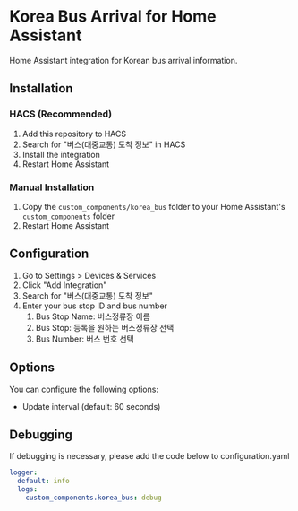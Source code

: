 # Korea Bus Arrival for Home Assistant

Home Assistant integration for Korean bus arrival information.

## Installation

### HACS (Recommended)
1. Add this repository to HACS
2. Search for "버스(대중교통) 도착 정보" in HACS
3. Install the integration
4. Restart Home Assistant

### Manual Installation
1. Copy the `custom_components/korea_bus` folder to your Home Assistant's `custom_components` folder
2. Restart Home Assistant

## Configuration

1. Go to Settings > Devices & Services
2. Click "Add Integration"
3. Search for "버스(대중교통) 도착 정보"
4. Enter your bus stop ID and bus number
    1. Bus Stop Name: 버스정류장 이름
    2. Bus Stop: 등록을 원하는 버스정류장 선택
    3. Bus Number: 버스 번호 선택

## Options

You can configure the following options:
- Update interval (default: 60 seconds)

## Debugging

If debugging is necessary, please add the code below to configuration.yaml
```yaml
logger:
  default: info
  logs:
    custom_components.korea_bus: debug
```